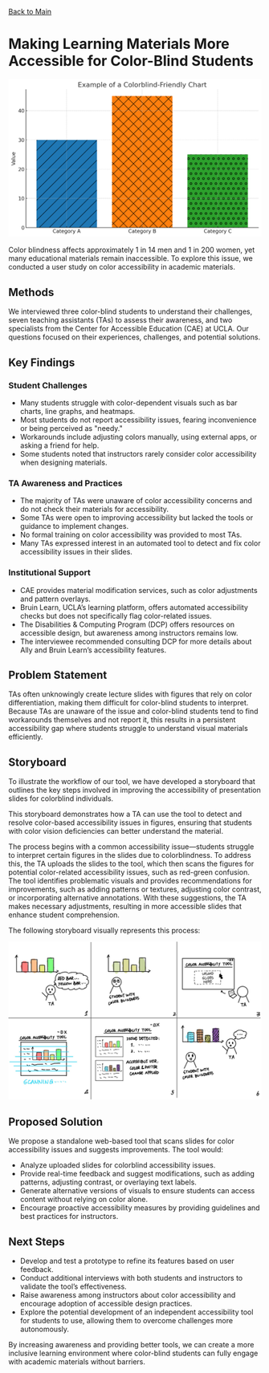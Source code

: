 [Back to Main](./User_Research.md)

# Making Learning Materials More Accessible for Color-Blind Students
![Example for Color-Blind Friendly Graph](Blog.png)

Color blindness affects approximately 1 in 14 men and 1 in 200 women, yet many educational materials remain inaccessible. To explore this issue, we conducted a user study on color accessibility in academic materials.

## Methods
We interviewed three color-blind students to understand their challenges, seven teaching assistants (TAs) to assess their awareness, and two specialists from the Center for Accessible Education (CAE) at UCLA. Our questions focused on their experiences, challenges, and potential solutions.

## Key Findings
### Student Challenges
- Many students struggle with color-dependent visuals such as bar charts, line graphs, and heatmaps.
- Most students do not report accessibility issues, fearing inconvenience or being perceived as "needy."
- Workarounds include adjusting colors manually, using external apps, or asking a friend for help.
- Some students noted that instructors rarely consider color accessibility when designing materials.

### TA Awareness and Practices
- The majority of TAs were unaware of color accessibility concerns and do not check their materials for accessibility.
- Some TAs were open to improving accessibility but lacked the tools or guidance to implement changes.
- No formal training on color accessibility was provided to most TAs.
- Many TAs expressed interest in an automated tool to detect and fix color accessibility issues in their slides.

### Institutional Support
- CAE provides material modification services, such as color adjustments and pattern overlays.
- Bruin Learn, UCLA’s learning platform, offers automated accessibility checks but does not specifically flag color-related issues.
- The Disabilities & Computing Program (DCP) offers resources on accessible design, but awareness among instructors remains low.
- The interviewee recommended consulting DCP for more details about Ally and Bruin Learn’s accessibility features.

## Problem Statement
TAs often unknowingly create lecture slides with figures that rely on color differentiation, making them difficult for color-blind students to interpret. Because TAs are unaware of the issue and color-blind students tend to find workarounds themselves and not report it, this results in a persistent accessibility gap where students struggle to understand visual materials efficiently.

## Storyboard
To illustrate the workflow of our tool, we have developed a storyboard that outlines the key steps involved in improving the accessibility of presentation slides for colorblind individuals.

This storyboard demonstrates how a TA can use the tool to detect and resolve color-based accessibility issues in figures, ensuring that students with color vision deficiencies can better understand the material.

The process begins with a common accessibility issue—students struggle to interpret certain figures in the slides due to colorblindness. To address this, the TA uploads the slides to the tool, which then scans the figures for potential color-related accessibility issues, such as red-green confusion. The tool identifies problematic visuals and provides recommendations for improvements, such as adding patterns or textures, adjusting color contrast, or incorporating alternative annotations. With these suggestions, the TA makes necessary adjustments, resulting in more accessible slides that enhance student comprehension.

The following storyboard visually represents this process:

![Storyboard from Visual Accessibility Group](./storyboard.png)

## Proposed Solution
We propose a standalone web-based tool that scans slides for color accessibility issues and suggests improvements. The tool would:
- Analyze uploaded slides for colorblind accessibility issues.
- Provide real-time feedback and suggest modifications, such as adding patterns, adjusting contrast, or overlaying text labels.
- Generate alternative versions of visuals to ensure students can access content without relying on color alone.
- Encourage proactive accessibility measures by providing guidelines and best practices for instructors.

## Next Steps
- Develop and test a prototype to refine its features based on user feedback.
- Conduct additional interviews with both students and instructors to validate the tool’s effectiveness.
- Raise awareness among instructors about color accessibility and encourage adoption of accessible design practices.
- Explore the potential development of an independent accessibility tool for students to use, allowing them to overcome challenges more autonomously.

By increasing awareness and providing better tools, we can create a more inclusive learning environment where color-blind students can fully engage with academic materials without barriers.


